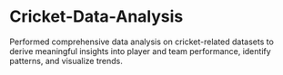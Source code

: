 # Cricket-Data-Analysis
Performed comprehensive data analysis on cricket-related datasets to derive meaningful insights into player and team performance, identify patterns, and visualize trends.
